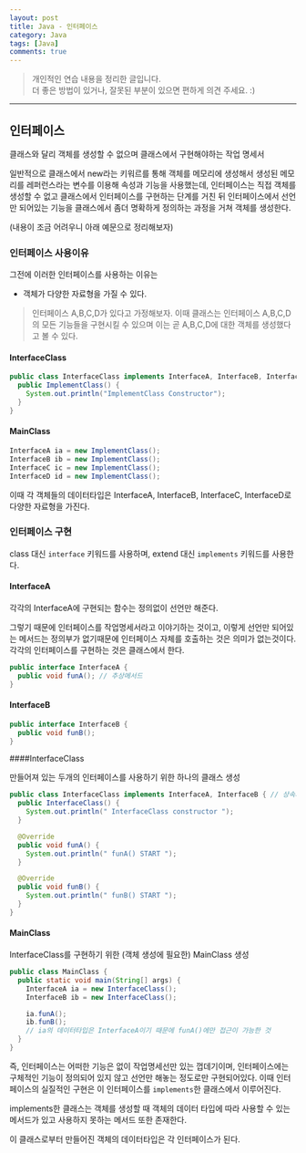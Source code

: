 ```yaml
---
layout: post
title: Java - 인터페이스
category: Java
tags: [Java]
comments: true
---
```


> 개인적인 연습 내용을 정리한 글입니다.      
> 더 좋은 방법이 있거나, 잘못된 부분이 있으면 편하게 의견 주세요. :)

<hr>

## 인터페이스

클래스와 달리 객체를 생성할 수 없으며 클래스에서 구현해야하는 작업 명세서

일반적으로 클래스에서 new라는 키워르를 통해 객체를 메모리에 생성해서 생성된 메모리를 레퍼런스라는 변수를 이용해 속성과 기능을 사용했는데, 인터페이스는 직접 객체를 생성할 수 없고 클래스에서 인터페이스를 구현하는 단계를 거친 뒤 인터페이스에서 선언만 되어있는 기능을 클래스에서 좀더 명확하게 정의하는 과정을 거쳐 객체를 생성한다.

(내용이 조금 어려우니 아래 예문으로 정리해보자)

### 인터페이스 사용이유

그전에 이러한 인터페이스를 사용하는 이유는

- 객체가 다양한 자료형을 가질 수 있다.

>  인터페이스 A,B,C,D가 있다고 가정해보자. 이때 클래스는 인터페이스 A,B,C,D의 모든 기능들을 구현시킬 수 있으며 이는 곧 A,B,C,D에 대한 객체를 생성했다고 볼 수 있다.


#### InterfaceClass
```java
public class InterfaceClass implements InterfaceA, InterfaceB, InterfaceC, InterfaceD {
  public ImplementClass() {
    System.out.println("ImplementClass Constructor");
  }
}
```

#### MainClass

```java
InterfaceA ia = new ImplementClass();
InterfaceB ib = new ImplementClass();
InterfaceC ic = new ImplementClass();
InterfaceD id = new ImplementClass();
```

이때 각 객체들의 데이터타입은 InterfaceA, InterfaceB, InterfaceC, InterfaceD로 다양한 자료형을 가진다.


### 인터페이스 구현

class 대신 `interface` 키워드를 사용하며, extend 대신 `implements` 키워드를 사용한다.

#### InterfaceA

각각의 InterfaceA에 구현되는 함수는 정의없이 선언만 해준다.

그렇기 때문에 인터페이스를 작업명세서라고 이야기하는 것이고, 이렇게 선언만 되어있는 메서드는 정의부가 없기때문에 인터페이스 자체를 호출하는 것은 의미가 없는것이다. 각각의 인터페이스를 구현하는 것은 클래스에서 한다.


```java
public interface InterfaceA {
  public void funA(); // 추상메서드
}
```

#### InterfaceB

```java
public interface InterfaceB {
  public void funB();
}
```

####InterfaceClass

만들어져 있는 두개의 인터페이스를 사용하기 위한 하나의 클래스 생성


```java
public class InterfaceClass implements InterfaceA, InterfaceB { // 상속과는 다르게 여러개 구현가능 -다형성
  public InterfaceClass() {
    System.out.println(" InterfaceClass constructor ");
  }

  @Override
  public void funA() {
    System.out.println(" funA() START ");
  }

  @Override
  public void funB() {
    System.out.println(" funB() START ");
  }
}
```

#### MainClass

InterfaceClass를 구현하기 위한 (객체 생성에 필요한) MainClass 생성


```java
public class MainClass {
  public static void main(String[] args) {
    InterfaceA ia = new InterfaceClass();
    InterfaceB ib = new InterfaceClass();

    ia.funA();
    ib.funB();
    // ia의 데이터타입은 InterfaceA이기 때문에 funA()에만 접근이 가능한 것
  }
}
```

즉, 인터페이스는 어떠한 기능은 없이 작업명세선만 있는 껍데기이며, 인터페이스에는 구체적인 기능이 정의되어 있지 않고 선언만 해놓는 정도로만 구현되어있다. 이때 인터페이스의 실질적인 구현은 이 인터페이스를 `implements`한 클래스에서 이루어진다.

implements한 클래스는 객체를 생성할 때 객체의 데이터 타입에 따라 사용할 수 있는 메서드가 있고 사용하지 못하는 메서드 또한 존재한다.

이 클래스로부터 만들어진 객체의 데이터타입은 각 인터페이스가 된다.
